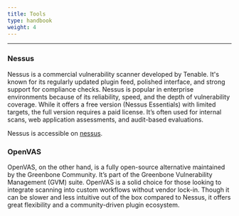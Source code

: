 ```yaml
---
title: Tools
type: handbook
weight: 4
---
```

---

### Nessus

Nessus is a commercial vulnerability scanner developed by Tenable. It's known for its regularly updated plugin feed, polished interface, and strong support for compliance checks. Nessus is popular in enterprise environments because of its reliability, speed, and the depth of vulnerability coverage. While it offers a free version (Nessus Essentials) with limited targets, the full version requires a paid license. It’s often used for internal scans, web application assessments, and audit-based evaluations.

Nessus is accessible on [nessus](https://localhost:8834).

### OpenVAS

OpenVAS, on the other hand, is a fully open-source alternative maintained by the Greenbone Community. It’s part of the Greenbone Vulnerability Management (GVM) suite. OpenVAS is a solid choice for those looking to integrate scanning into custom workflows without vendor lock-in. Though it can be slower and less intuitive out of the box compared to Nessus, it offers great flexibility and a community-driven plugin ecosystem.

